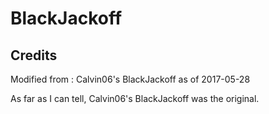 # BlackJackoff #

## Credits ##
Modified from : Calvin06's BlackJackoff as of 2017-05-28

As far as I can tell, Calvin06's BlackJackoff was the original.